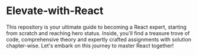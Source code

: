 # Elevate-with-React
This repository is your ultimate guide to becoming a React expert, starting from scratch and reaching hero status. Inside, you'll find a treasure trove of code, comprehensive theory and expertly crafted assignments with solution chapter-wise. Let's embark on this journey to master React together!
